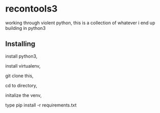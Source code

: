 # recontools3
working through violent python, this is a collection of whatever i end up building in python3

## Installing

install python3,

install virtualenv,

git clone this, 

cd to directory,

initalize the venv, 

type pip install -r requirements.txt
